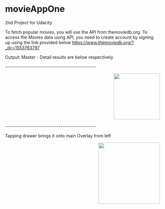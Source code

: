 # movieAppOne
2nd Project for Udacity

To fetch popular movies, you will use the API from themoviedb.org.
To access the Movies data using API, you need to create account by signing up using the link provided below 
https://www.themoviedb.org/?_dc=1553763797


Output: Master - Detail results are below respectively
</hr>
<p> ---------------------------------------------- </p>
</hr>
<p align="right"> 
<img src="https://github.com/snaqviAndroidApp/movieAppOne/tree/master/app/src/main/res/drawable/master.png"width="150"/>
</p>                                                                                                                           

</hr>
<p> ---------------------------------------------- </p>
</hr>
Tapping drawer brings it onto main Overlay from left                        
<p align="right">   
<img src="https://github.com/snaqviAndroidApp/recyclerContacts/blob/Draw_n_RecyclerView/app/src/main/res/drawable/dump_8408224086596678511.png"width="200"/>
</p>


